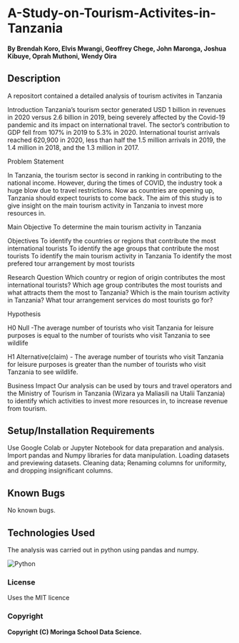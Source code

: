# A-Study-on-Tourism-Activites-in-Tanzania
#### By **Brendah Koro, Elvis Mwangi, Geoffrey Chege, John Maronga, Joshua Kibuye, Oprah Muthoni, Wendy Oira**
## Description
A repositort contained a detailed analysis of tourism activites in Tanzania

Introduction
Tanzania’s tourism sector generated USD 1 billion in revenues in 2020 versus 2.6 billion in 2019, being severely affected by the Covid-19 pandemic and its impact on international travel. The sector’s contribution to GDP fell from 107% in 2019 to 5.3% in 2020. International tourist arrivals reached 620,900 in 2020, less than half the 1.5 million arrivals in 2019, the 1.4 million in 2018, and the 1.3 million in 2017.


Problem Statement

In Tanzania, the tourism sector is second in ranking in contributing to the national income. However, during the times of COVID, the industry took a huge blow due to travel restrictions. Now as countries are opening up, Tanzania should expect tourists to come back. The aim of this study is to give insight on the main tourism activity in Tanzania to invest more resources in.

Main Objective
To determine the main tourism activity in Tanzania


Objectives
To identify the countries or regions that contribute the most international tourists
To identify the age groups that contribute the most tourists 
To identify the main tourism activity in Tanzania
To identify the most prefered tour arrangement by most tourists

Research Question
Which country or region of origin contributes the most international tourists?
Which age group contributes the most tourists and what attracts them the most to Tanzania?
Which is the main tourism activity in Tanzania?
What tour arrangement services do most tourists go for?


Hypothesis

H0 Null -The average number of tourists who visit Tanzania for leisure purposes is equal to the number of tourists who visit Tanzania to see wildlife

H1 Alternative(claim) - The average number of tourists who visit Tanzania for leisure purposes is greater than the number of tourists who visit Tanzania to see wildlife.

Business Impact
Our analysis can be used by tours and travel operators and the Ministry of Tourism in Tanzania (Wizara ya Maliasili na Utalii Tanzania) to identify which activities to invest more resources in, to increase revenue from tourism.

## Setup/Installation Requirements
Use Google Colab or Jupyter Notebook for data preparation and analysis.
Import pandas and Numpy libraries for data manipulation.
Loading datasets and previewing datasets.
Cleaning data; Renaming columns for uniformity, and dropping insignificant columns.
## Known Bugs
No known bugs. 
## Technologies Used
The analysis was carried out in python using pandas and numpy.

![Python](https://forthebadge.com/images/badges/made-with-python.svg)


### License
Uses the MIT licence
### Copyright
**Copyright (C) Moringa School Data Science.**
